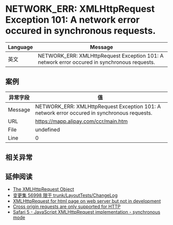 
# NETWORK_ERR: XMLHttpRequest Exception 101: A network error occured in synchronous requests.

| Language | Message                                                                                     |
|----------|---------------------------------------------------------------------------------------------|
| 英文     | NETWORK_ERR: XMLHttpRequest Exception 101: A network error occured in synchronous requests. |

## 案例

| 异常字段 | 值                                                                                          |
|----------|---------------------------------------------------------------------------------------------|
| Message  | NETWORK_ERR: XMLHttpRequest Exception 101: A network error occured in synchronous requests. |
| URL      | https://mapp.alipay.com/ccr/main.htm                                                        |
| File     | undefined                                                                                   |
| Line     | 0                                                                                           |

## 相关异常


## 延伸阅读

* [The XMLHttpRequest Object](http://www.w3.org/TR/2007/WD-XMLHttpRequest-20070227/)
* [变更集 56998 限于 trunk/LayoutTests/ChangeLog](https://trac.webkit.org/changeset/56998/trunk/LayoutTests/ChangeLog)
* [XMLHttpRequest for html page on web server but not in development](http://stackoverflow.com/questions/4441667/xmlhttprequest-for-html-page-on-web-server-but-not-in-development)
* [Cross origin requests are only supported for HTTP](http://comments.gmane.org/gmane.comp.web.uzbl.devel/1325)
* [Safari 5 - JavaScript XMLHttpRequest implementation - synchronous mode](https://discussions.apple.com/thread/2497856?start=0&tstart=0)
